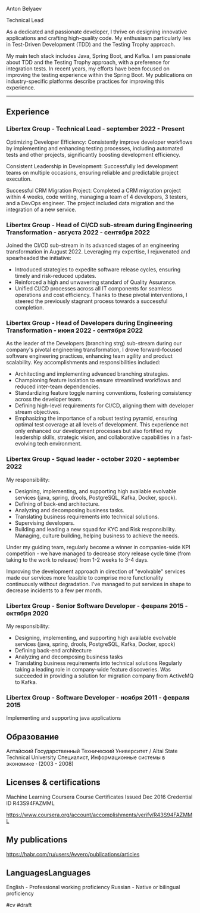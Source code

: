 Anton Belyaev

Technical Lead

As a dedicated and passionate developer, I thrive on designing innovative applications and crafting high-quality code. My enthusiasm particularly lies in Test-Driven Development (TDD) and the Testing Trophy approach.

My main tech stack includes Java, Spring Boot, and Kafka. I am passionate about TDD and the Testing Trophy approach, with a preference for integration tests. In recent years, my efforts have been focused on improving the testing experience within the Spring Boot. My publications on industry-specific platforms describe practices for improving this experience.

-----

## Experience

### Libertex Group - Technical Lead - september 2022 - Present

Optimizing Developer Efficiency: Consistently improve developer workflows by implementing and enhancing testing processes, including automated tests and other projects, significantly boosting development efficiency.

Consistent Leadership in Development: Successfully led development teams on multiple occasions, ensuring reliable and predictable project execution.

Successful CRM Migration Project: Completed a CRM migration project within 4 weeks, code writing, managing a team of 4 developers, 3 testers, and a DevOps engineer. The project included data migration and the integration of a new service.

### Libertex Group - Head of CI/CD sub-stream during Engineering Transformation - августа 2022 - сентября 2022
Joined the CI/CD sub-stream in its advanced stages of an engineering transformation in August 2022. Leveraging my expertise, I rejuvenated and spearheaded the initiative:
- Introduced strategies to expedite software release cycles, ensuring timely and risk-reduced updates.
- Reinforced a high and unwavering standard of Quality Assurance.
- Unified CI/CD processes across all IT components for seamless operations and cost efficiency.
Thanks to these pivotal interventions, I steered the previously stagnant process towards a successful completion.

### Libertex Group - Head of Developers during Engineering Transformation - июня 2022 - сентября 2022
As the leader of the Developers (branching strg) sub-stream during our company's pivotal engineering transformation, I drove forward-focused software engineering practices, enhancing team agility and product scalability.
Key accomplishments and responsibilities included:
- Architecting and implementing advanced branching strategies.
- Championing feature isolation to ensure streamlined workflows and reduced inter-team dependencies.
- Standardizing feature toggle naming conventions, fostering consistency across the developer team.
- Defining high-level requirements for CI/CD, aligning them with developer stream objectives.
- Emphasizing the importance of a robust testing pyramid, ensuring optimal test coverage at all levels of development.
This experience not only enhanced our development processes but also fortified my leadership skills, strategic vision, and collaborative capabilities in a fast-evolving tech environment.

### Libertex Group - Squad leader - october 2020 - september 2022

My responsibility:
- Designing, implementing, and supporting high available evolvable services (java, spring, drools, PostgreSQL, Kafka, Docker, spock).
- Defining of back-end architecture.
- Analyzing and decomposing business tasks.
- Translating business requirements into technical solutions.
- Supervising developers.
- Building and leading a new squad for KYC and Risk responsibility. Managing, culture building, helping business to achieve the needs.

Under my guiding team, regularly become a winner in companies-wide KPI competition - we have managed to decrease story release cycle time (from taking to the work to release) from 1-2 weeks to 3-4 days.

Improving the development approach in direction of "evolvable" services made our services more feasible to comprise more functionality continuously without degradation. I've managed to put services in shape to decrease incidents to a few per month.

### Libertex Group - Senior Software Developer - февраля 2015 - октября 2020

My responsibility:
- Designing, implementing, and supporting high available evolvable services (java, spring, drools, PostgreSQL, Kafka, Docker, spock)
- Defining back-end architecture
- Analyzing and decomposing business tasks
- Translating business requirements into technical solutions
Regularly taking a leading role in company-wide feature discoveries. Was succeeded in providing a solution for migration company from ActiveMQ to Kafka.

### Libertex Group - Software Developer - ноября 2011 - февраля 2015

Implementing and supporting java applications

## Образование
Алтайский Государственный Технический Университет / Altai State Technical University
Специалист, Информационные системы в экономике · (2003 - 2008)

## Licenses & certifications

Machine Learning
Coursera Course Certificates
Issued Dec 2016
Credential ID R43S94FAZMML

https://www.coursera.org/account/accomplishments/verify/R43S94FAZMML

## My publications

https://habr.com/ru/users/Avvero/publications/articles

## LanguagesLanguages

English - Professional working proficiency
Russian - Native or bilingual proficiency

#cv #draft